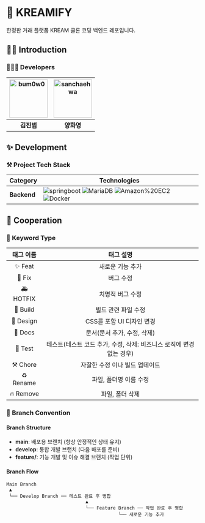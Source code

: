 # 🍰 KREAMIFY
한정판 거래 플랫폼 KREAM 클론 코딩 백엔드 레포입니다.
## 👋🏻 Introduction
### 🧑🏻‍💻 Developers 

| [<img src="https://avatars.githubusercontent.com/bum0w0" width="100px;" alt="bum0w0"/>](https://github.com/bum0w0)| [<img src="https://avatars.githubusercontent.com/sanchaehwa" width="100px;" alt="sanchaehwa"/>](https://github.com/sanchaehwa) |
|:---------------------------------------------------------------------------------------------------------------:|:----------------------------------------------------------------------------------------------------------------:|
| **김진범**                                                                                                      | **양화영**                                                                                                         |                                                                                                       |
 ## ✨ Development
 ### ⚒️ Project Tech Stack 
| **Category**          | **Technologies**                                                                                                                                                                |
|------------------------|-------------------------------------------------------------------------------------------------------------------------------------------------------------------------------|
| **Backend**           | ![springboot](https://img.shields.io/badge/springboot-6DB33F?style=flat-square&logo=springboot&logoColor=white) ![MariaDB](https://img.shields.io/badge/MariaDB-003545?style=flat-square&logo=MariaDB&logoColor=white) ![Amazon%20EC2](https://img.shields.io/badge/Amazon%20EC2-FF9900?style=flat-square&logo=Amazon%20EC2&logoColor=white) ![Docker](https://img.shields.io/badge/Docker-2496ED?style=flat-square&logo=Docker&logoColor=white)|



## 👥 Cooperation
### 🔑 Keyword Type
|태그 이름|태그 설명|
|:---:|:---:|
|✨ Feat|새로운 기능 추가|
|🐛 Fix|버그 수정|
|🚑 HOTFIX|치명적 버그 수정|
|📁 Build|빌드 관련 파일 수정|
|🎨 Design|CSS를 포함 UI 디자인 변경|
|📄 Docs|문서(문서 추가, 수정, 삭제)|
|📝 Test|테스트(테스트 코드 추가, 수정, 삭제: 비즈니스 로직에 변경 없는 경우)|
|⚒️ Chore|자잘한 수정 이나 빌드 업데이트|
|♻️ Rename|파일, 폴더명 이름 수정|
|🔥 Remove|파일, 폴더 삭제|


### 🎋 Branch Convention
#### Branch Structure 
- **main**: 배포용 브랜치 (항상 안정적인 상태 유지)
- **develop**: 통합 개발 브랜치 (다음 배포를 준비)
- **feature/**: 기능 개발 및 이슈 해결 브랜치 (작업 단위)
#### Branch Flow
 ```
Main Branch
  ▲
  └── Develop Branch ── 테스트 완료 후 병합 
                              ▲
                              └── Feature Branch ── 작업 완료 후 병합 
                                          └── 새로운 기능 추가

 ```
